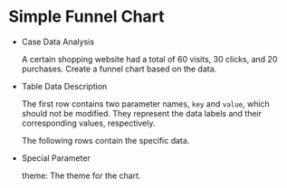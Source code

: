 # Simple Funnel Chart

- Case Data Analysis

  A certain shopping website had a total of 60 visits, 30 clicks, and 20 purchases. Create a funnel chart based on the
  data.

- Table Data Description

  The first row contains two parameter names, `key` and `value`, which should not be modified. They represent the data
  labels and their corresponding values, respectively.

  The following rows contain the specific data.

- Special Parameter

  theme: The theme for the chart.
